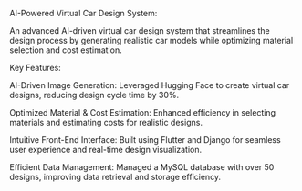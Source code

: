 AI-Powered Virtual Car Design System: 

An advanced AI-driven virtual car design system that streamlines the design process by generating realistic car models while optimizing material selection and cost estimation.

Key Features:

AI-Driven Image Generation: Leveraged Hugging Face to create virtual car designs, reducing design cycle time by 30%.

Optimized Material & Cost Estimation: Enhanced efficiency in selecting materials and estimating costs for realistic designs.

Intuitive Front-End Interface: Built using Flutter and Django for seamless user experience and real-time design visualization.

Efficient Data Management: Managed a MySQL database with over 50 designs, improving data retrieval and storage efficiency.
